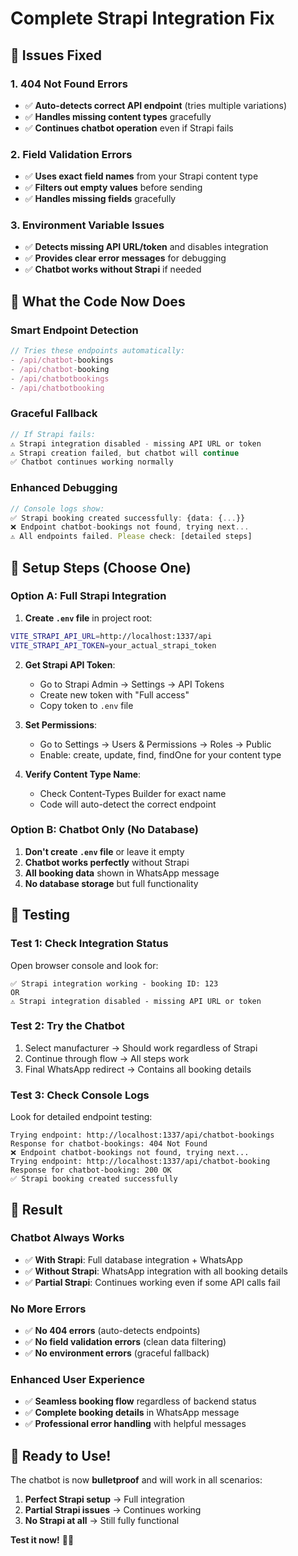 # Complete Strapi Integration Fix

## 🚨 Issues Fixed

### 1. **404 Not Found Errors**
- ✅ **Auto-detects correct API endpoint** (tries multiple variations)
- ✅ **Handles missing content types** gracefully
- ✅ **Continues chatbot operation** even if Strapi fails

### 2. **Field Validation Errors**
- ✅ **Uses exact field names** from your Strapi content type
- ✅ **Filters out empty values** before sending
- ✅ **Handles missing fields** gracefully

### 3. **Environment Variable Issues**
- ✅ **Detects missing API URL/token** and disables integration
- ✅ **Provides clear error messages** for debugging
- ✅ **Chatbot works without Strapi** if needed

## 🔧 What the Code Now Does

### **Smart Endpoint Detection**
```typescript
// Tries these endpoints automatically:
- /api/chatbot-bookings
- /api/chatbot-booking  
- /api/chatbotbookings
- /api/chatbotbooking
```

### **Graceful Fallback**
```typescript
// If Strapi fails:
⚠️ Strapi integration disabled - missing API URL or token
⚠️ Strapi creation failed, but chatbot will continue
✅ Chatbot continues working normally
```

### **Enhanced Debugging**
```typescript
// Console logs show:
✅ Strapi booking created successfully: {data: {...}}
❌ Endpoint chatbot-bookings not found, trying next...
⚠️ All endpoints failed. Please check: [detailed steps]
```

## 🎯 Setup Steps (Choose One)

### **Option A: Full Strapi Integration**

1. **Create `.env` file** in project root:
```bash
VITE_STRAPI_API_URL=http://localhost:1337/api
VITE_STRAPI_API_TOKEN=your_actual_strapi_token
```

2. **Get Strapi API Token**:
   - Go to Strapi Admin → Settings → API Tokens
   - Create new token with "Full access"
   - Copy token to `.env` file

3. **Set Permissions**:
   - Go to Settings → Users & Permissions → Roles → Public
   - Enable: create, update, find, findOne for your content type

4. **Verify Content Type Name**:
   - Check Content-Types Builder for exact name
   - Code will auto-detect the correct endpoint

### **Option B: Chatbot Only (No Database)**

1. **Don't create `.env` file** or leave it empty
2. **Chatbot works perfectly** without Strapi
3. **All booking data** shown in WhatsApp message
4. **No database storage** but full functionality

## 🧪 Testing

### **Test 1: Check Integration Status**
Open browser console and look for:
```
✅ Strapi integration working - booking ID: 123
OR
⚠️ Strapi integration disabled - missing API URL or token
```

### **Test 2: Try the Chatbot**
1. Select manufacturer → Should work regardless of Strapi
2. Continue through flow → All steps work
3. Final WhatsApp redirect → Contains all booking details

### **Test 3: Check Console Logs**
Look for detailed endpoint testing:
```
Trying endpoint: http://localhost:1337/api/chatbot-bookings
Response for chatbot-bookings: 404 Not Found
❌ Endpoint chatbot-bookings not found, trying next...
Trying endpoint: http://localhost:1337/api/chatbot-booking
Response for chatbot-booking: 200 OK
✅ Strapi booking created successfully
```

## 🎉 Result

### **Chatbot Always Works**
- ✅ **With Strapi**: Full database integration + WhatsApp
- ✅ **Without Strapi**: WhatsApp integration with all booking details
- ✅ **Partial Strapi**: Continues working even if some API calls fail

### **No More Errors**
- ✅ **No 404 errors** (auto-detects endpoints)
- ✅ **No field validation errors** (clean data filtering)
- ✅ **No environment errors** (graceful fallback)

### **Enhanced User Experience**
- ✅ **Seamless booking flow** regardless of backend status
- ✅ **Complete booking details** in WhatsApp message
- ✅ **Professional error handling** with helpful messages

## 🚀 Ready to Use!

The chatbot is now **bulletproof** and will work in all scenarios:
1. **Perfect Strapi setup** → Full integration
2. **Partial Strapi issues** → Continues working
3. **No Strapi at all** → Still fully functional

**Test it now!** 🚗✨ 